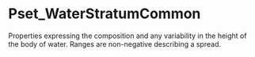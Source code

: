 # Pset_WaterStratumCommon

Properties expressing the composition and any variability in the height of the body of water. Ranges are non-negative describing a spread.<!-- end of definition -->
